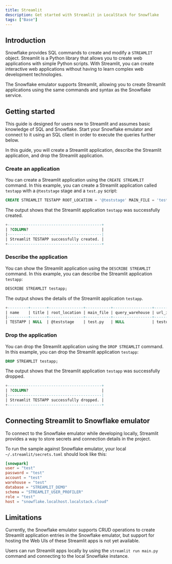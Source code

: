 ```yaml
---
title: Streamlit
description: Get started with Streamlit in LocalStack for Snowflake
tags: ["Base"]
---
```


## Introduction

Snowflake provides SQL commands to create and modify a `STREAMLIT` object. Streamlit is a Python library that allows you to create web applications with simple Python scripts. With Streamlit, you can create interactive web applications without having to learn complex web development technologies.

The Snowflake emulator supports Streamlit, allowing you to create Streamlit applications using the same commands and syntax as the Snowflake service.

## Getting started

This guide is designed for users new to Streamlit and assumes basic knowledge of SQL and Snowflake. Start your Snowflake emulator and connect to it using an SQL client in order to execute the queries further below.

In this guide, you will create a Streamlit application, describe the Streamlit application, and drop the Streamlit application.

### Create an application

You can create a Streamlit application using the `CREATE STREAMLIT` command. In this example, you can create a Streamlit application called `testapp` with a `@teststage` stage and a `test.py` script:

```sql
CREATE STREAMLIT TESTAPP ROOT_LOCATION = '@teststage' MAIN_FILE = 'test.py';
```

The output shows that the Streamlit application `testapp` was successfully created.

```sql
+-----------------------------------------+                                     
| ?COLUMN?                                |
|-----------------------------------------|
| Streamlit TESTAPP successfully created. |
+-----------------------------------------+
```

### Describe the application

You can show the Streamlit application using the `DESCRIBE STREAMLIT` command. In this example, you can describe the Streamlit application `testapp`:

```sql
DESCRIBE STREAMLIT testapp;
```

The output shows the details of the Streamlit application `testapp`.

```sql
+---------+-------+---------------+-----------+-----------------+---------+------------------+---------------+
| name    | title | root_location | main_file | query_warehouse | url_id  | default_packages | user_packages |
|---------+-------+---------------+-----------+-----------------+---------+------------------+---------------|
| TESTAPP | NULL  | @teststage    | test.py   | NULL            | testurl | ...              |               |
```

### Drop the application

You can drop the Streamlit application using the `DROP STREAMLIT` command. In this example, you can drop the Streamlit application `testapp`:

```sql
DROP STREAMLIT testapp;
```

The output shows that the Streamlit application `testapp` was successfully dropped.

```sql
+-----------------------------------------+                                     
| ?COLUMN?                                |
|-----------------------------------------|
| Streamlit TESTAPP successfully dropped. |
+-----------------------------------------+
```

## Connecting Streamlit to Snowflake emulator

To connect to the Snowflake emulator while developing locally, Streamlit provides a way to store secrets and connection details in the project.

To run the sample against Snowflake emulator, your local `~/.streamlit/secrets.toml` should look like this:

```toml showLineNumbers
[snowpark]
user = "test"
password = "test"
account = "test"
warehouse = "test"
database = "STREAMLIT_DEMO"
schema = "STREAMLIT_USER_PROFILER"
role = "test"
host = "snowflake.localhost.localstack.cloud"
```

## Limitations

Currently, the Snowflake emulator supports CRUD operations to create Streamlit application entries in the Snowflake emulator, but support for hosting the Web UIs of these Streamlit apps is not yet available.

Users can run Streamlit apps locally by using the `streamlit run main.py` command and connecting to the local Snowflake instance.
